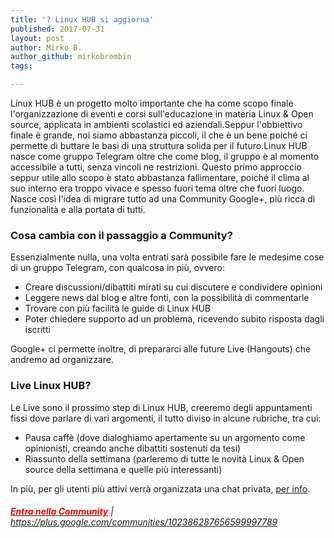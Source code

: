```yaml
---
title: '? Linux HUB si aggiorna'
published: 2017-07-31
layout: post
author: Mirko B.
author_github: mirkobrombin
tags:

---
```

Linux HUB è un progetto molto importante che ha come scopo finale l'organizzazione di eventi e corsi sull'educazione in materia Linux &amp; Open source, applicata in ambienti scolastici ed aziendali.Seppur l'obbiettivo finale è grande, noi siamo abbastanza piccoli, il che è un bene poiché ci permette di buttare le basi di una struttura solida per il futuro.Linux HUB nasce come gruppo Telegram oltre che come blog, il gruppo è al momento accessibile a tutti, senza vincoli ne restrizioni. Questo primo approccio seppur utile allo scopo è stato abbastanza fallimentare, poiché il clima al suo interno era troppo vivace e spesso fuori tema oltre che fuori luogo. Nasce così l'idea di migrare tutto ad una Community Google+, più ricca di funzionalità e alla portata di tutti.<h3>Cosa cambia con il passaggio a Community?</h3>Essenzialmente nulla, una volta entrati sarà possibile fare le medesime cose di un gruppo Telegram, con qualcosa in più, ovvero:<ul>    <li>Creare discussioni/dibattiti mirati su cui discutere e condividere opinioni</li>    <li>Leggere news dal blog e altre fonti, con la possibilità di commentarle</li>    <li>Trovare con più facilità le guide di Linux HUB</li>    <li>Poter chiedere supporto ad un problema, ricevendo subito risposta dagli iscritti</li></ul>Google+ ci permette inoltre, di prepararci alle future Live (Hangouts) che andremo ad organizzare.<h3>Live Linux HUB?</h3>Le Live sono il prossimo step di Linux HUB, creeremo degli appuntamenti fissi dove parlare di vari argomenti, il tutto diviso in alcune rubriche, tra cui:<ul>    <li>Pausa caffè (dove dialoghiamo apertamente su un argomento come opinionisti, creando anche dibattiti sostenuti da tesi)</li>    <li>Riassunto della settimana (parleremo di tutte le novità Linux &amp; Open source della settimana e quelle più interessanti)</li></ul>In più, per gli utenti più attivi verrà organizzata una chat privata, <a href="https://t.me/brombinmirko">per info</a>.<h6><a href="https://plus.google.com/communities/102386287656599997789"><span style="color: #ff0000;"><strong>Entra nella Community</strong></span></a> | <a href="https://plus.google.com/communities/102386287656599997789">https://plus.google.com/communities/102386287656599997789</a></h6><!-- Posiziona questo tag all'interno del tag head oppure subito prima della chiusura del tag body. --><script src="https://apis.google.com/js/platform.js" async defer>  {lang: 'it'}</script><!-- Inserisci questo tag nel punto in cui vuoi che sia visualizzato l'elemento widget. --><div class="g-community" data-width="450" data-href="https://plus.google.com/communities/102386287656599997789" data-layout="landscape"></div>